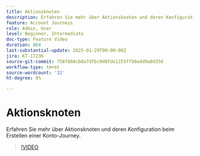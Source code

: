 ```yaml
---
title: Aktionsknoten
description: Erfahren Sie mehr über Aktionsknoten und deren Konfiguration beim Erstellen einer Konto-Journey.
feature: Account Journeys
role: Admin, User
level: Beginner, Intermediate
doc-type: Feature Video
duration: 864
last-substantial-update: 2025-01-29T00:00:00Z
jira: KT-17236
source-git-commit: 758f888cb0a7dfbc9d8fde1255ff90a4d9a8d356
workflow-type: tm+mt
source-wordcount: '32'
ht-degree: 0%

---
```



# Aktionsknoten

Erfahren Sie mehr über Aktionsknoten und deren Konfiguration beim Erstellen einer Konto-Journey.

>[!VIDEO](https://video.tv.adobe.com/v/3443207/?learn=on&enablevpops)
